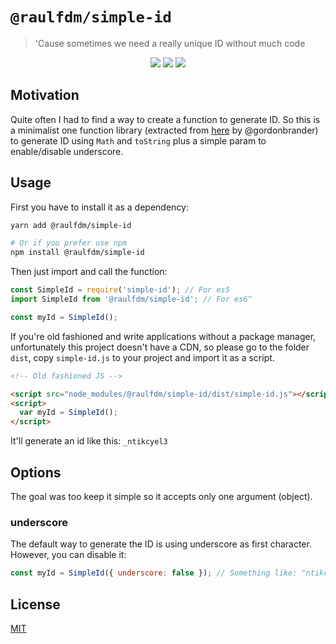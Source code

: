 # `@raulfdm/simple-id`

> 'Cause sometimes we need a really unique ID without much code

<p align="center">
  <a href="https://bundlephobia.com/result?p=@raulfdm/simple-id"><img src="https://badgen.net/bundlephobia/minzip/@raulfdm/simple-id" /></a>
  <a href="https://github.com/raulfdm/utils/blob/master/packages/simple-id/LICENSE.md"><img src="https://badgen.net/npm/license/@raulfdm/simple-id" /></a>
  <a href="https://www.npmjs.com/package/@raulfdm/simple-id"><img src="https://badgen.net/npm/v/@raulfdm/simple-id" /></a>
</p>

## Motivation

Quite often I had to find a way to create a function to generate ID. So this is a minimalist one function library (extracted from [here](https://gist.github.com/gordonbrander/2230317) by @gordonbrander) to generate ID using `Math` and `toString` plus a simple param to enable/disable underscore.

## Usage

First you have to install it as a dependency:

```bash
yarn add @raulfdm/simple-id

# Or if you prefer use npm
npm install @raulfdm/simple-id
```

Then just import and call the function:

```js
const SimpleId = require('simple-id'); // For es5
import SimpleId from '@raulfdm/simple-id'; // For es6^

const myId = SimpleId();
```

If you're old fashioned and write applications without a package manager, unfortunately this project doesn't have a CDN, so please go to the folder `dist`, copy `simple-id.js` to your project and import it as a script.

```html
<!-- Old fashioned JS -->

<script src="node_modules/@raulfdm/simple-id/dist/simple-id.js"></script>
<script>
  var myId = SimpleId();
</script>
```

It'll generate an id like this: `_ntikcyel3`

## Options

The goal was too keep it simple so it accepts only one argument (object).

### underscore

The default way to generate the ID is using underscore as first character. However, you can disable it:

```js
const myId = SimpleId({ underscore: false }); // Something like: "ntikcyel3"
```

## License

[MIT](LICENSE.md)
